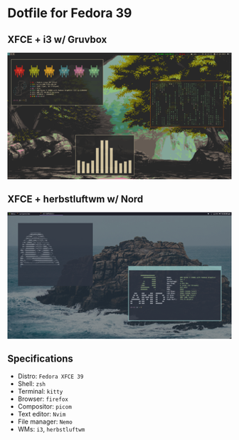 # Dotfile for Fedora 39

<!-- ## XFCE + bspwm w/ Dracula colorscheme
![Screenshot](./Screenshots/bspwm.png) 
!!!! DEPRICATED !!!!-->

## XFCE + i3 w/ Gruvbox
![Screenshot](./Screenshots/i3.png)

## XFCE + herbstluftwm w/ Nord
![Screenshot](./Screenshots/herbstluftwm.png)

## Specifications

- Distro: `Fedora XFCE 39`
- Shell: `zsh`
- Terminal: `kitty`
- Browser: `firefox`
- Compositor: `picom`
- Text editor: `Nvim`
- File manager: `Nemo`
- WMs: `i3`, `herbstluftwm`
